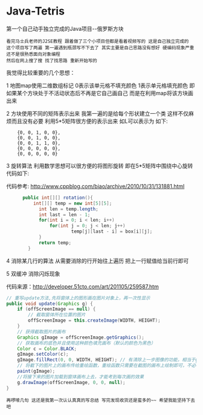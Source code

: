 # Java-Tetris
第一个自己动手独立完成的Java项目--俄罗斯方块

    看完马士兵老师的J2SE教程 跟着做了三个小项目但都是看着视频写的 这是自己独立完成的
    这个项目写了两遍 第一遍遇到瓶颈写不下去了 其实主要是自己思路没有想好 硬编码现象严重还不是很熟悉面向对象编程 
    然后在网上搜了搜 找了找思路 重新开始写的
    
> 
我觉得比较重要的几个思想：
> 
1 地图map使用二维数组标记  0表示该单元格不填充颜色  1表示单元格填充颜色  即如果某个方块处于不活动状态后不再是它自己画自己  而是在利用map将该方块画出来 
    
> 
2 方块使用不同的矩阵表示出来  我第一遍的是给每个形状建立一个类  这样不仅麻烦而且没有必要 利用5*5矩阵很方便的表示出来 如L可以表示为 如下:

```
    {0, 0, 1, 0, 0},
    {0, 0, 1, 0, 0},
    {0, 0, 1, 1, 0},
    {0, 0, 0, 0, 0},
    {0, 0, 0, 0, 0}
```
   
> 
3 旋转算法 利用数学思想可以很方便的将图形旋转 即在5*5矩阵中围绕中心旋转 代码如下:
> 
代码参考: http://www.cppblog.com/biao/archive/2010/10/31/131881.html
```Java
      public int[][] rotation(){
	  	  int[][] temp = new int[5][5];
	    	int len = temp.length;
		    int last = len - 1;
	    	for(int i = 0; i < len; i++)
    			for(int j = 0; j < len; j++)
		    			temp[j][last - i] = box[i][j];
	  		}
	    	return temp;
    	}
```
    	
> 
4 消除某几行的算法 从需要消除的行开始往上遍历 把上一行赋值给当前行即可
    
> 
5 双缓冲 消除闪烁现象 

> 
代码来源：http://developer.51cto.com/art/201105/259587.htm

```Java
// 重写update方法,先将窗体上的图形画在图片对象上，再一次性显示     
public void update(Graphics g) {     
    if (offScreenImage == null) {     
        // 截取窗体所在位置的图片     
        offScreenImage = this.createImage(WIDTH, HEIGHT);     
    }     
    // 获得截取图片的画布     
    Graphics gImage = offScreenImage.getGraphics();     
    // 获取画布的底色并且使用这种颜色填充画布（默认的颜色为黑色）     
    Color c = Color.BLACK;     
    gImage.setColor(c);     
    gImage.fillRect(0, 0, WIDTH, HEIGHT); // 有清除上一步图像的功能，相当于gImage.clearRect(0, 0,    WIDTH, HEIGHT)     
    // 将截下的图片上的画布传给重绘函数，重绘函数只需要在截图的画布上绘制即可，不必在从底层绘制     
    paint(gImage);     
    //将接下来的图片加载到窗体画布上去，才能考到每次画的效果     
    g.drawImage(offScreenImage, 0, 0, null);     
}    
```

    再啰嗦几句 这还是我第一次认认真真的写总结 写完发现收货还是蛮多的~~ 希望我能坚持下去吧
    

